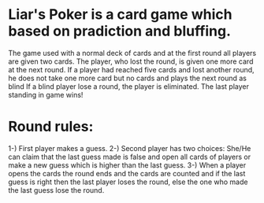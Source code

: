 # Liar's Poker is a card game which based on pradiction and bluffing.
The game used with a normal deck of cards and at the first round all players are given two cards.
The player, who lost the round, is given one more card at the next round.
If a player had reached five cards and lost another round, he does not take one more card but no cards and plays the next round as blind
If a blind player lose a round, the player is eliminated.
The last player standing in game wins!
# Round rules:
1-) First player makes a guess.
2-) Second player has two choices: She/He can claim that the last guess made is false and open all cards of players or make a new guess which is higher than the last guess.
3-) When a player opens the cards the round ends and the cards are counted and if the last guess is right then the last player loses the round, else the one who made the last guess lose the round.

